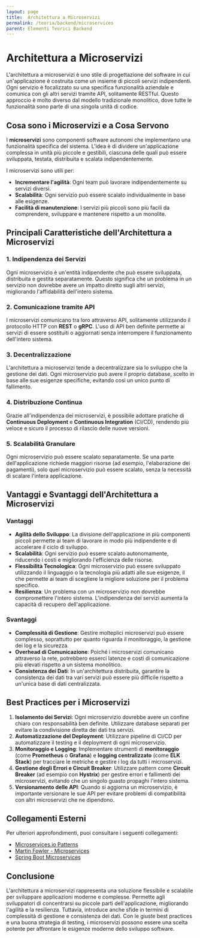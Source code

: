 ```yaml
---
layout: page
title:  Architettura a Microservizi
permalink: /teoria/backend/microservices
parent: Elementi Teorici Backend
---
```


# Architettura a Microservizi

L'architettura a microservizi è uno stile di progettazione del software in cui un'applicazione è costruita come un insieme di piccoli servizi indipendenti. Ogni servizio è focalizzato su una specifica funzionalità aziendale e comunica con gli altri servizi tramite API, solitamente RESTful. Questo approccio è molto diverso dal modello tradizionale monolitico, dove tutte le funzionalità sono parte di una singola unità di codice.

## Cosa sono i Microservizi e a Cosa Servono

I **microservizi** sono componenti software autonomi che implementano una funzionalità specifica del sistema. L'idea è di dividere un'applicazione complessa in unità più piccole e gestibili, ciascuna delle quali può essere sviluppata, testata, distribuita e scalata indipendentemente.

I microservizi sono utili per:
- **Incrementare l'agilità**: Ogni team può lavorare indipendentemente su servizi diversi.
- **Scalabilità**: Ogni servizio può essere scalato individualmente in base alle esigenze.
- **Facilità di manutenzione**: I servizi più piccoli sono più facili da comprendere, sviluppare e mantenere rispetto a un monolite.

## Principali Caratteristiche dell'Architettura a Microservizi

### 1. **Indipendenza dei Servizi**

Ogni microservizio è un'entità indipendente che può essere sviluppata, distribuita e gestita separatamente. Questo significa che un problema in un servizio non dovrebbe avere un impatto diretto sugli altri servizi, migliorando l'affidabilità dell'intero sistema.

### 2. **Comunicazione tramite API**

I microservizi comunicano tra loro attraverso API, solitamente utilizzando il protocollo HTTP con **REST** o **gRPC**. L'uso di API ben definite permette ai servizi di essere sostituiti o aggiornati senza interrompere il funzionamento dell'intero sistema.

### 3. **Decentralizzazione**

L'architettura a microservizi tende a decentralizzare sia lo sviluppo che la gestione dei dati. Ogni microservizio può avere il proprio database, scelto in base alle sue esigenze specifiche, evitando così un unico punto di fallimento.

### 4. **Distribuzione Continua**

Grazie all'indipendenza dei microservizi, è possibile adottare pratiche di **Continuous Deployment** e **Continuous Integration** (CI/CD), rendendo più veloce e sicuro il processo di rilascio delle nuove versioni.

### 5. **Scalabilità Granulare**

Ogni microservizio può essere scalato separatamente. Se una parte dell'applicazione richiede maggiori risorse (ad esempio, l'elaborazione dei pagamenti), solo quel microservizio può essere scalato, senza la necessità di scalare l'intera applicazione.

## Vantaggi e Svantaggi dell'Architettura a Microservizi

### **Vantaggi**

- **Agilità dello Sviluppo**: La divisione dell'applicazione in più componenti piccoli permette ai team di lavorare in modo più indipendente e di accelerare il ciclo di sviluppo.
- **Scalabilità**: Ogni servizio può essere scalato autonomamente, riducendo i costi e migliorando l'efficienza delle risorse.
- **Flessibilità Tecnologica**: Ogni microservizio può essere sviluppato utilizzando il linguaggio o la tecnologia più adatti alle sue esigenze, il che permette ai team di scegliere la migliore soluzione per il problema specifico.
- **Resilienza**: Un problema con un microservizio non dovrebbe compromettere l'intero sistema. L'indipendenza dei servizi aumenta la capacità di recupero dell'applicazione.

### **Svantaggi**

- **Complessità di Gestione**: Gestire molteplici microservizi può essere complesso, soprattutto per quanto riguarda il monitoraggio, la gestione dei log e la sicurezza.
- **Overhead di Comunicazione**: Poiché i microservizi comunicano attraverso la rete, potrebbero esserci latenze e costi di comunicazione più elevati rispetto a un sistema monolitico.
- **Consistenza dei Dati**: In un'architettura distribuita, garantire la consistenza dei dati tra vari servizi può essere più difficile rispetto a un'unica base di dati centralizzata.

## Best Practices per i Microservizi

1. **Isolamento dei Servizi**: Ogni microservizio dovrebbe avere un confine chiaro con responsabilità ben definite. Utilizzare database separati per evitare la condivisione diretta dei dati tra servizi.
2. **Automatizzazione del Deployment**: Utilizzare pipeline di CI/CD per automatizzare il testing e il deployment di ogni microservizio.
3. **Monitoraggio e Logging**: Implementare strumenti di **monitoraggio** (come **Prometheus** o **Grafana**) e **logging centralizzato** (come **ELK Stack**) per tracciare le metriche e gestire i log da tutti i microservizi.
4. **Gestione degli Errori e Circuit Breaker**: Utilizzare pattern come **Circuit Breaker** (ad esempio con **Hystrix**) per gestire errori e fallimenti dei microservizi, evitando che un singolo guasto propaghi l'intero sistema.
5. **Versionamento delle API**: Quando si aggiorna un microservizio, è importante versionare le sue API per evitare problemi di compatibilità con altri microservizi che ne dipendono.

## Collegamenti Esterni

Per ulteriori approfondimenti, puoi consultare i seguenti collegamenti:

- [Microservices.io Patterns](https://microservices.io/patterns/index.html)
- [Martin Fowler - Microservices](https://martinfowler.com/articles/microservices.html)
- [Spring Boot Microservices](https://spring.io/guides/gs/microservice/)

## Conclusione

L'architettura a microservizi rappresenta una soluzione flessibile e scalabile per sviluppare applicazioni moderne e complesse. Permette agli sviluppatori di concentrarsi su piccole parti dell'applicazione, migliorando l'agilità e la resilienza. Tuttavia, introduce anche sfide in termini di complessità di gestione e consistenza dei dati. Con le giuste best practices e una buona strategia di testing, i microservizi possono essere una scelta potente per affrontare le esigenze moderne dello sviluppo software.
